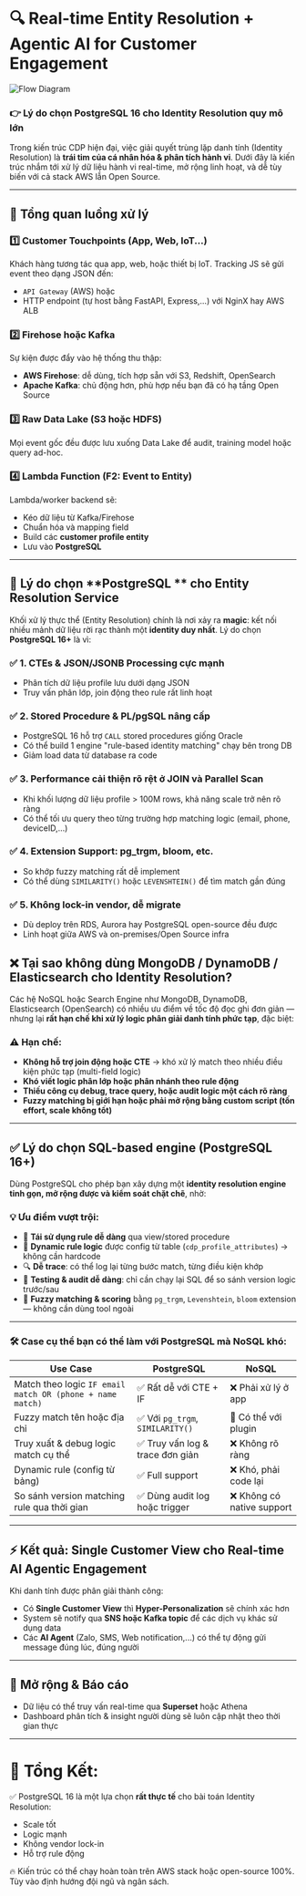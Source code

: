 # 🔍 Real-time Entity Resolution + Agentic AI for Customer Engagement  

![Flow Diagram](diagram.png)

### 👉 Lý do chọn PostgreSQL 16 cho Identity Resolution quy mô lớn

Trong kiến trúc CDP hiện đại, việc giải quyết trùng lặp danh tính (Identity Resolution) là **trái tim của cá nhân hóa & phân tích hành vi**. 
Dưới đây là kiến trúc nhắm tới xử lý dữ liệu hành vi real-time, mở rộng linh hoạt, và dễ tùy biến với cả stack AWS lẫn Open Source.

---

## 🧠 Tổng quan luồng xử lý

### 1️⃣ **Customer Touchpoints (App, Web, IoT...)**
Khách hàng tương tác qua app, web, hoặc thiết bị IoT. Tracking JS sẽ gửi event theo dạng JSON đến:

- `API Gateway` (AWS) hoặc
- HTTP endpoint (tự host bằng FastAPI, Express,...) với NginX hay AWS ALB

### 2️⃣ **Firehose hoặc Kafka**  

Sự kiện được đẩy vào hệ thống thu thập:
- **AWS Firehose**: dễ dùng, tích hợp sẵn với S3, Redshift, OpenSearch
- **Apache Kafka**: chủ động hơn, phù hợp nếu bạn đã có hạ tầng Open Source

### 3️⃣ **Raw Data Lake (S3 hoặc HDFS)**  
Mọi event gốc đều được lưu xuống Data Lake để audit, training model hoặc query ad-hoc.

### 4️⃣ **Lambda Function (F2: Event to Entity)**  

Lambda/worker backend sẽ:

- Kéo dữ liệu từ Kafka/Firehose
- Chuẩn hóa và mapping field
- Build các **customer profile entity**
- Lưu vào **PostgreSQL**

---

## 🚀 Lý do chọn **PostgreSQL ** cho Entity Resolution Service

Khối xử lý thực thể (Entity Resolution) chính là nơi xảy ra **magic**: kết nối nhiều mảnh dữ liệu rời rạc thành một **identity duy nhất**. 
Lý do chọn **PostgreSQL 16+** là vì:

### ✅ **1. CTEs & JSON/JSONB Processing cực mạnh**
- Phân tích dữ liệu profile lưu dưới dạng JSON
- Truy vấn phân lớp, join động theo rule rất linh hoạt

### ✅ **2. Stored Procedure & PL/pgSQL nâng cấp**
- PostgreSQL 16 hỗ trợ `CALL` stored procedures giống Oracle
- Có thể build 1 engine "rule-based identity matching" chạy bên trong DB 
- Giảm load data từ database ra code

### ✅ **3. Performance cải thiện rõ rệt ở JOIN và Parallel Scan**
- Khi khối lượng dữ liệu profile > 100M rows, khả năng scale trở nên rõ ràng
- Có thể tối ưu query theo từng trường hợp matching logic (email, phone, deviceID,...)

### ✅ **4. Extension Support: pg_trgm, bloom, etc.**
- So khớp fuzzy matching rất dễ implement
- Có thể dùng `SIMILARITY()` hoặc `LEVENSHTEIN()` để tìm match gần đúng

### ✅ **5. Không lock-in vendor, dễ migrate**
- Dù deploy trên RDS, Aurora hay PostgreSQL open-source đều được
- Linh hoạt giữa AWS và on-premises/Open Source infra

## ❌ Tại sao không dùng MongoDB / DynamoDB / Elasticsearch cho Identity Resolution?

Các hệ NoSQL hoặc Search Engine như MongoDB, DynamoDB, Elasticsearch (OpenSearch) có nhiều ưu điểm về tốc độ đọc ghi đơn giản — nhưng lại **rất hạn chế khi xử lý logic phân giải danh tính phức tạp**, đặc biệt:

### ⚠️ Hạn chế:

- **Không hỗ trợ join động hoặc CTE** → khó xử lý match theo nhiều điều kiện phức tạp (multi-field logic)
- **Khó viết logic phân lớp hoặc phân nhánh theo rule động**
- **Thiếu công cụ debug, trace query, hoặc audit logic một cách rõ ràng**
- **Fuzzy matching bị giới hạn hoặc phải mở rộng bằng custom script (tốn effort, scale không tốt)**

---

## ✅ Lý do chọn SQL-based engine (PostgreSQL 16+)

Dùng PostgreSQL cho phép bạn xây dựng một **identity resolution engine tinh gọn, mở rộng được và kiểm soát chặt chẽ**, nhờ:

### 💡 Ưu điểm vượt trội:

- 🔁 **Tái sử dụng rule dễ dàng** qua view/stored procedure
- 🧩 **Dynamic rule logic** được config từ table (`cdp_profile_attributes`) → không cần hardcode
- 🔍 **Dễ trace**: có thể log lại từng bước match, từng điều kiện khớp
- 🧪 **Testing & audit dễ dàng**: chỉ cần chạy lại SQL để so sánh version logic trước/sau
- 🧠 **Fuzzy matching & scoring** bằng `pg_trgm`, `Levenshtein`, `bloom` extension — không cần dùng tool ngoài

---

### 🛠 Case cụ thể bạn có thể làm với PostgreSQL mà NoSQL khó:

| Use Case | PostgreSQL | NoSQL |
|----------|------------|-------|
| Match theo logic `IF email match OR (phone + name match)` | ✅ Rất dễ với CTE + IF | ❌ Phải xử lý ở app |
| Fuzzy match tên hoặc địa chỉ | ✅ Với `pg_trgm`, `SIMILARITY()` | 🔶 Có thể với plugin | 
| Truy xuất & debug logic match cụ thể | ✅ Truy vấn log & trace đơn giản | ❌ Không rõ ràng |
| Dynamic rule (config từ bảng) | ✅ Full support | ❌ Khó, phải code lại |
| So sánh version matching rule qua thời gian | ✅ Dùng audit log hoặc trigger | ❌ Không có native support |


---

## ⚡ Kết quả: Single Customer View cho Real-time AI Agentic Engagement

Khi danh tính được phân giải thành công:

- Có **Single Customer View** thì **Hyper-Personalization** sẽ chính xác hơn
- System sẽ notify qua **SNS hoặc Kafka topic** để các dịch vụ khác sử dụng data
- Các **AI Agent** (Zalo, SMS, Web notification,...) có thể tự động gửi message đúng lúc, đúng người

---

## 🧩 Mở rộng & Báo cáo

- Dữ liệu có thể truy vấn real-time qua **Superset** hoặc Athena
- Dashboard phân tích & insight người dùng sẽ luôn cập nhật theo thời gian thực

---

# 📌 Tổng Kết:

✅ PostgreSQL 16 là một lựa chọn **rất thực tế** cho bài toán Identity Resolution:  
- Scale tốt  
- Logic mạnh  
- Không vendor lock-in  
- Hỗ trợ rule động

🔥 Kiến trúc có thể chạy hoàn toàn trên AWS stack hoặc open-source 100%. Tùy vào định hướng đội ngũ và ngân sách.
